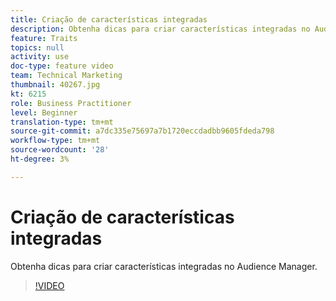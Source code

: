 ```yaml
---
title: Criação de características integradas
description: Obtenha dicas para criar características integradas no Audience Manager.
feature: Traits
topics: null
activity: use
doc-type: feature video
team: Technical Marketing
thumbnail: 40267.jpg
kt: 6215
role: Business Practitioner
level: Beginner
translation-type: tm+mt
source-git-commit: a7dc335e75697a7b1720eccdadbb9605fdeda798
workflow-type: tm+mt
source-wordcount: '28'
ht-degree: 3%

---
```



# Criação de características integradas

Obtenha dicas para criar características integradas no Audience Manager.

>[!VIDEO](https://video.tv.adobe.com/v/40267/?quality=12&learn=on)
